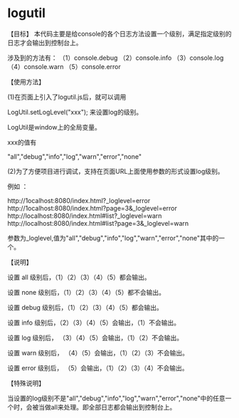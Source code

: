 logutil
======
【目标】
本代码主要是给console的各个日志方法设置一个级别，满足指定级别的日志才会输出到控制台上。

涉及到的方法有： （1）console.debug （2）console.info （3）console.log （4）console.warn （5）console.error

【使用方法】

(1)在页面上引入了logutil.js后，就可以调用

LogUtil.setLogLevel("xxx"); 来设置log的级别。

LogUtil是window上的全局变量。

xxx的值有

"all","debug","info","log","warn","error","none"

(2)为了方便项目进行调试，支持在页面URL上面使用参数的形式设置log级别。

例如 ：

  http://1ocalhost:8080/index.html?_loglevel=error
  http://1ocalhost:8080/index.html?page=3&_loglevel=error
  http://localhost:8080/index.html#list?_loglevel=warn
  http://localhost:8080/index.html#list?page=3&_loglevel=warn

参数为_loglevel,值为"all","debug","info","log","warn","error","none"其中的一个。

【说明】

设置 all 级别后，（1）（2）（3）（4）（5）都会输出。

设置 none 级别后，（1）（2）（3）（4）（5）都不会输出。

设置 debug 级别后，（1）（2）（3）（4）（5）都会输出。

设置 info 级别后，（2）（3）（4）（5）会输出，（1）不会输出。

设置 log 级别后， （3）（4）（5）会输出，（1）（2）不会输出。

设置 warn 级别后， （4）（5）会输出，（1）（2）（3）不会输出。

设置 error 级别后， （5）会输出，（1）（2）（3）（4）不会输出。

【特殊说明】

当设置的log级别不是"all","debug","info","log","warn","error","none"中的任意一个时，会被当做all来处理。即全部日志都会输出到控制台上。

